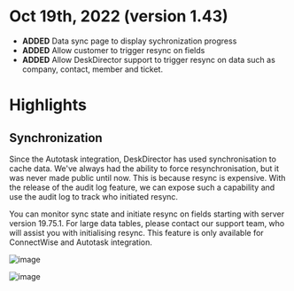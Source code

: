 # Oct 19th, 2022 (version 1.43)

- **ADDED** Data sync page to display sychronization progress
- **ADDED** Allow customer to trigger resync on fields
- **ADDED** Allow DeskDirector support to trigger resync on data such as company, contact, member and ticket.

# Highlights

## Synchronization

Since the Autotask integration, DeskDirector has used synchronisation to cache data. We've always had the ability to force resynchronisation, but it was never made public until now. This is because resync is expensive. With the release of the audit log feature, we can expose such a capability and use the audit log to track who initiated resync.

You can monitor sync state and initiate resync on fields starting with server version 19.75.1. For large data tables, please contact our support team, who will assist you with initialising resync. This feature is only available for ConnectWise and Autotask integration. 

![image](https://user-images.githubusercontent.com/1712143/196552669-fc80f65b-e908-4522-9bfa-b552ed8f3cee.png)

![image](https://user-images.githubusercontent.com/1712143/196552723-fd01b2c9-25a4-4e86-ac71-c9e2232f9d1b.png)
